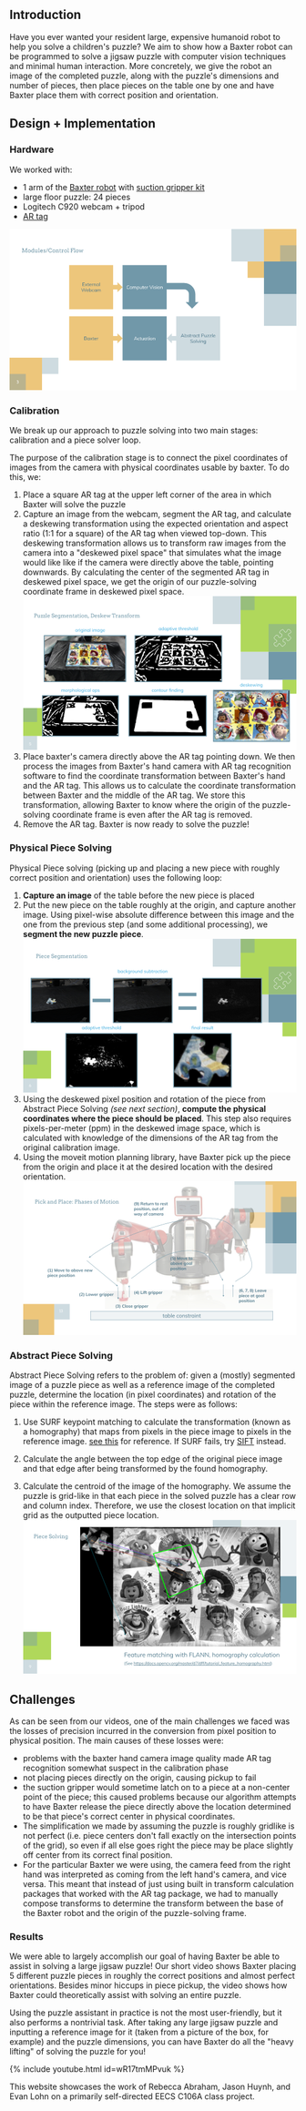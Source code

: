 ## Introduction
Have you ever wanted your resident large, expensive humanoid robot to help you solve a children's puzzle? We aim to show how a Baxter robot can be programmed to solve a jigsaw puzzle with computer vision techniques and minimal human interaction. More concretely, we give the robot an image of the completed puzzle, along with the puzzle's dimensions and number of pieces, then place pieces on the table one by one and have Baxter place them with correct position and orientation.

## Design + Implementation

### Hardware
We worked with:
- 1 arm of the [Baxter robot](https://en.wikipedia.org/wiki/Baxter_(robot)) with [suction gripper kit](https://www.generationrobots.com/en/401622-vacuum-gripper-starter-kit-for-baxter.html)
- large floor puzzle: 24 pieces
- Logitech C920 webcam + tripod
- [AR tag](https://en.wikipedia.org/wiki/ARTag)

![modules](./imgs/modules.png) 

### Calibration

We break up our approach to puzzle solving into two main stages: calibration and a piece solver loop. 

The purpose of the calibration stage is to connect the pixel coordinates of images from the camera with physical coordinates usable by baxter. To do this, we:

1. Place a square AR tag at the upper left corner of the area in which Baxter will solve the puzzle
2. Capture an image from the webcam, segment the AR tag, and calculate a deskewing transformation using the expected orientation and aspect ratio (1:1 for a square) of the AR tag when viewed top-down. This deskewing transformation allows us to transform raw images from the camera into a "deskewed pixel space" that simulates what the image would like like if the camera were directly above the table, pointing downwards. By calculating the center of the segmented AR tag in deskewed pixel space, we get the origin of our puzzle-solving coordinate frame in deskewed pixel space.
![segmentation](./imgs/segment.png) 
3. Place baxter's camera directly above the AR tag pointing down. We then process the images from Baxter's hand camera with AR tag recognition software  to find the coordinate transformation between Baxter's hand and the AR tag. This allows us to calculate the coordinate transformation between Baxter and the middle of the AR tag. We store this transformation, allowing Baxter to know where the origin of the puzzle-solving coordinate frame is even after the AR tag is removed.
4. Remove the AR tag. Baxter is now ready to solve the puzzle!

### Physical Piece Solving

Physical Piece solving (picking up and placing a new piece with roughly correct position and orientation) uses the following loop:
1. **Capture an image** of the table before the new piece is placed
2. Put the new piece on the table roughly at the origin, and capture another image. Using pixel-wise absolute difference between this image and the one from the previous step (and some additional processing), we **segment the new puzzle piece**.
![piece segmentation](./imgs/piece.png) 
3. Using the deskewed pixel position and rotation of the piece from Abstract Piece Solving _(see next section)_, **compute the physical coordinates where the piece should be placed**. This step also requires pixels-per-meter (ppm) in the deskewed image space, which is calculated with knowledge of the dimensions of the AR tag from the original calibration image. 
4. Using the moveit motion planning library, have Baxter pick up the piece from the origin and place it at the desired location with the desired orientation.
![actuation](./imgs/motion.png)

### Abstract Piece Solving

Abstract Piece Solving refers to the problem of: given a (mostly) segmented image of a puzzle piece as well as a reference image of the completed puzzle, determine the location (in pixel coordinates) and rotation of the piece within the reference image. The steps were as follows:

1. Use SURF keypoint matching to calculate the transformation (known as a homography) that maps from pixels in the piece image to pixels in the reference image. [see this](https://docs.opencv.org/master/d7/dff/tutorial_feature_homography.html) for reference. If SURF fails, try [SIFT](https://docs.opencv.org/3.4/da/df5/tutorial_py_sift_intro.html) instead.

2. Calculate the angle between the top edge of the original piece image and that edge after being transformed by the found homography.

3. Calculate the centroid of the image of the homography. We assume the puzzle is grid-like in that each piece in the solved puzzle has a clear row and column index. Therefore, we use the closest location on that implicit grid as the outputted piece location.
![matching](./imgs/matching.png)

## Challenges

As can be seen from our videos, one of the main challenges we faced was the losses of precision incurred in the conversion from pixel position to physical position. The main causes of these losses were:
- problems with the baxter hand camera image quality made AR tag recognition somewhat suspect in the calibration phase
- not placing pieces directly on the origin, causing pickup to fail
- the suction gripper would sometime latch on to a piece at a non-center point of the piece; this caused problems because our algorithm attempts to have Baxter release the piece directly above the location determined to be that piece's correct center in physical coordinates.
- The simplification we made by assuming the puzzle is roughly gridlike is not perfect (i.e. piece centers don't fall exactly on the intersection points of the grid), so even if all else goes right the piece may be place slightly off center from its correct final position.
- For the particular Baxter we were using, the camera feed from the right hand was interpreted as coming from the left hand's camera, and vice versa. This meant that instead of just using built in transform calculation packages that worked with the AR tag package, we had to manually compose transforms to determine the transform between the base of the Baxter robot and the origin of the puzzle-solving frame.

### Results

We were able to largely accomplish our goal of having Baxter be able to assist in solving a large jigsaw puzzle! Our short video shows Baxter placing 5 different puzzle pieces in roughly the correct positions and almost perfect orientations. Besides minor hiccups in piece pickup, the video shows how Baxter could theoretically assist with solving an entire puzzle.

Using the puzzle assistant in practice is not the most user-friendly, but it also performs a nontrivial task. After taking any large jigsaw puzzle and inputting a reference image for it (taken from a picture of the box, for example) and the puzzle dimensions, you can have Baxter do all the "heavy lifting" of solving the puzzle for you!

{% include youtube.html id=wR17tmMPvuk %}

This website showcases the work of Rebecca Abraham, Jason Huynh, and Evan Lohn on a primarily self-directed EECS C106A class project.

